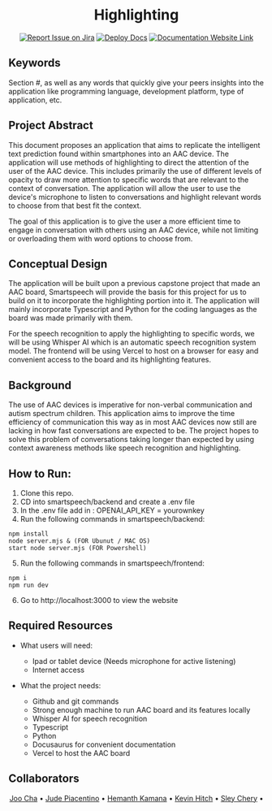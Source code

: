 <div align="center">

# Highlighting
[![Report Issue on Jira](https://img.shields.io/badge/Report%20Issues-Jira-0052CC?style=flat&logo=jira-software)](https://temple-cis-projects-in-cs.atlassian.net/jira/software/c/projects/DT/issues)
[![Deploy Docs](https://github.com/ApplebaumIan/tu-cis-4398-docs-template/actions/workflows/deploy.yml/badge.svg)](https://github.com/ApplebaumIan/tu-cis-4398-docs-template/actions/workflows/deploy.yml)
[![Documentation Website Link](https://img.shields.io/badge/-Documentation%20Website-brightgreen)](https://capstone-projects-2025-fall.github.io/project-002-highlighting/)


</div>

## Keywords

Section #, as well as any words that quickly give your peers insights into the application like programming language, development platform, type of application, etc.

## Project Abstract

This document proposes an application that aims to replicate the intelligent text prediction found within smartphones into an AAC device. The application will use methods of highlighting to direct the attention of the user of the AAC device. This includes primarily the use of different levels of opacity to draw more attention to specific words that are relevant to the context of conversation. The application will allow the user to use the device's microphone to listen to conversations and highlight relevant words to choose from that best fit the context.

The goal of this application is to give the user a more efficient time to engage in conversation with others using an AAC device, while not limiting or overloading them with word options to choose from.

## Conceptual Design

The application will be built upon a previous capstone project that made an AAC board, Smartspeech will provide the basis for this project for us to build on it to incorporate the highlighting portion into it. The application will mainly incorporate Typescript and Python for the coding languages as the board was made primarily with them.

For the speech recognition to apply the highlighting to specific words, we will be using Whisper AI which is an automatic speech recognition system model. The frontend will be using Vercel to host on a browser for easy and convenient access to the board and its highlighting features.

## Background

The use of AAC devices is imperative for non-verbal communication and autism spectrum children. This application aims to improve the time efficiency of communication this way as in most AAC devices now still are lacking in how fast conversations are expected to be. The project hopes to solve this problem of conversations taking longer than expected by using context awareness methods like speech recognition and highlighting.

## How to Run:

1. Clone this repo.
2. CD into smartspeech/backend and create a .env file 
3. In the .env file add in : OPENAI_API_KEY = yourownkey
4. Run the following commands in smartspeech/backend:
```shell 
npm install
node server.mjs & (FOR Ubunut / MAC OS)
start node server.mjs (FOR Powershell)
```

5. Run the following commands in smartspeech/frontend:
```shell
npm i
npm run dev
```

6. Go to http://localhost:3000 to view the website


## Required Resources

* What users will need:

    * Ipad or tablet device (Needs microphone for active listening)
    * Internet access

* What the project needs:

    * Github and git commands
    * Strong enough machine to run AAC board and its features locally
    * Whisper AI for speech recognition
    * Typescript
    * Python
    * Docusaurus for convenient documentation
    * Vercel to host the AAC board

## Collaborators

<div align="center">


[Joo Cha](https://github.com/tuh14497) •
[Jude Piacentino](https://github.com/JudeP2) •
[Hemanth Kamana](https://github.com/123GetBuckets) •
[Kevin Hitch](https://github.com/tun72869) •
[Sley Chery](https://github.com/SleyChery) •

</div>

